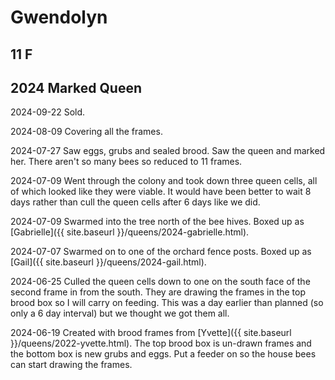 
# Gwendolyn

## 11 F

## 2024 Marked Queen

2024-09-22 Sold.

2024-08-09 Covering all the frames.

2024-07-27 Saw eggs, grubs and sealed brood.  Saw the queen and marked her. There aren't so many bees so reduced to 11 frames.

2024-07-09 Went through the colony and took down three queen cells, all of which looked like they were viable.  It would have been better to wait 8 days rather than cull the queen cells after 6 days like we did.

2024-07-09 Swarmed into the tree north of the bee hives.  Boxed up as [Gabrielle]({{ site.baseurl }}/queens/2024-gabrielle.html).

2024-07-07 Swarmed on to one of the orchard fence posts.  Boxed up as [Gail]({{ site.baseurl }}/queens/2024-gail.html).

2024-06-25 Culled the queen cells down to one on the south face of the second frame in from the south.  They are drawing the frames in the top brood box so I will carry on feeding.  This was a day earlier than planned (so only a 6 day interval) but we thought we got them all.

2024-06-19 Created with brood frames from [Yvette]({{ site.baseurl }}/queens/2022-yvette.html).  The top brood box is un-drawn frames and the bottom box is new grubs and eggs.    Put a feeder on so the house bees can start drawing the frames.
